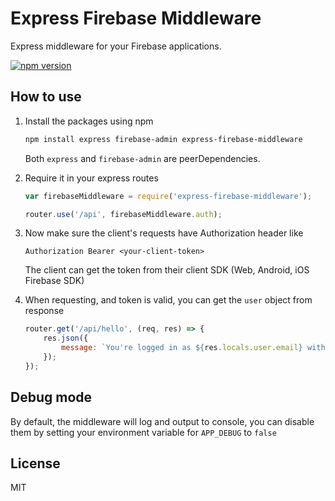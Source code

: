 # Express Firebase Middleware

Express middleware for your Firebase applications.

[![npm version](https://badge.fury.io/js/express-firebase-middleware.svg)](https://badge.fury.io/js/express-firebase-middleware)


## How to use
1. Install the packages using npm
    ```sh
    npm install express firebase-admin express-firebase-middleware
    ```

   Both `express` and `firebase-admin` are peerDependencies.

2. Require it in your express routes
    ```js
    var firebaseMiddleware = require('express-firebase-middleware');

    router.use('/api', firebaseMiddleware.auth);
    ```

3. Now make sure the client's requests have Authorization header like
    ```
    Authorization Bearer <your-client-token>
    ```

    The client can get the token from their client SDK (Web, Android, iOS Firebase SDK)

4. When requesting, and token is valid, you can get the `user` object from response
    ```js
    router.get('/api/hello', (req, res) => {
        res.json({
            message: `You're logged in as ${res.locals.user.email} with Firebase UID: ${res.locals.user.uid}`
        });
    });
    ```

## Debug mode
By default, the middleware will log and output to console, you can disable them by setting
your environment variable for `APP_DEBUG` to `false`

## License
MIT
